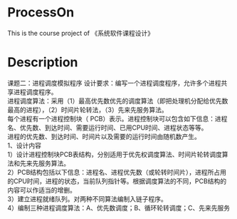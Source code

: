 # ProcessOn
This is the course project of 《系统软件课程设计》  
# Description  
课题二：进程调度模拟程序
设计要求：编写一个进程调度程序，允许多个进程共享进程调度程序。    
进程调度算法：采用（1）最高优先数优先的调度算法（即把处理机分配给优先数最高的进程），（2）时间片轮转法，（3）先来先服务算法。   
每个进程有一个进程控制块（ PCB）表示。进程控制块可以包含如下信息：进程名、优先数、到达时间、需要运行时间、已用CPU时间、进程状态等等。   
进程的优先数、到达时间、时间片以及需要的运行时间由随机数产生。  
1、设计内容  
1）设计进程控制块PCB表结构，分别适用于优先权调度算法、时间片轮转调度算法和先来先服务算法。  
2）PCB结构包括以下信息：进程名、进程优先数（或轮转时间片），进程所占用的CPU时间，进程的状态，当前队列指针等。根据调度算法的不同，PCB结构的内容可以作适当的增删。  
3）建立进程就绪队列。对两种不同算法编制入链子程序。  
4）编制三种进程调度算法：A、优先数调度；B、循环轮转调度；C、先来先服务   

 

